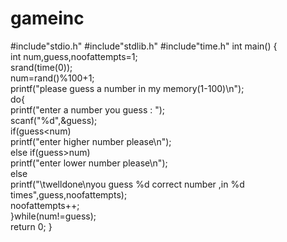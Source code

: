 # gameinc
#include"stdio.h" 
#include"stdlib.h" 
#include"time.h" 
int main() 
{     
     int num,guess,noofattempts=1;     
     srand(time(0));     
     num=rand()%100+1;     
     printf("please guess a number in my memory(1-100)\n");     
     do{         
          printf("enter a number you guess : ");         
          scanf("%d",&amp;guess);         
          if(guess&lt;num)           
              printf("enter higher number please\n");         
          else if(guess>num)           
              printf("enter lower number please\n");         
          else            
              printf("\twelldone\nyou guess %d correct number ,in %d times",guess,noofattempts);       
          noofattempts++;      
        }while(num!=guess);     
    return 0;
}
